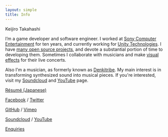 ```yaml
---
layout: simple
title: Info
---
```


Keijiro Takahashi

I’m a game developer and software engineer. I worked at [Sony Computer
Entertainment][SCEI] for ten years, and currently working for [Unity
Technologies][Unity]. I have [many open source projects][Repos], and devote a
substantial portion of time to developing them. Sometimes I collaborate with
musicians and make [visual effects][Nyolfen] for their live concerts.

Also I'm a musician, as formerly known as [Denkitribe][YouTube]. My main
interest is in transforming synthesized sound into musical pieces. If you're
interested, visit my [Soundcloud][Soundcloud] and [YouTube][YouTube] page.

[Résumé (Japanese)][Resume]

[Facebook][Facebook] / [Twitter][Twitter]

[GitHub][GitHub] / [Vimeo][Vimeo]

[Soundcloud][Soundcloud] / [YouTube][YouTube]

[Enquiries](mailto:keijiro@gmail.com)

[SCEI]:       http://scei.co.jp
[Unity]:      http://unity3d.com
[Repos]:      https://github.com/keijiro?tab=repositories
[Nyolfen]:    https://www.youtube.com/watch?v=jg0v-8Zb-qo
[YouTube]:    https://youtube.com/denkitribe
[Soundcloud]: https://soundcloud.com/denkitribe
[Resume]:     https://gist.github.com/keijiro/3221531
[Facebook]:   https://facebook.com/keijiro-tk
[Twitter]:    https://twitter.com/_kzr
[GitHub]:     https://github.com/keijiro
[Vimeo]:      https://vimeo.com/radiumsoftware
